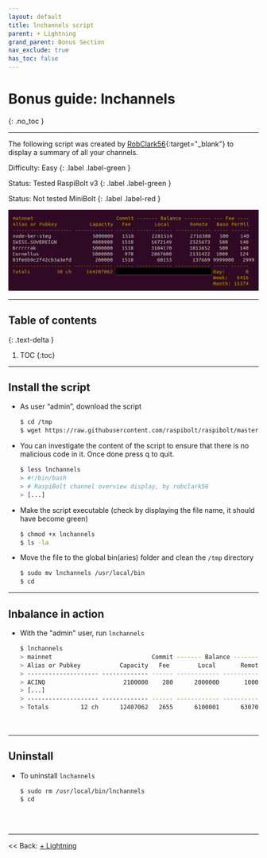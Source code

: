 ```yaml
---
layout: default
title: lnchannels script
parent: + Lightning
grand_parent: Bonus Section
nav_exclude: true
has_toc: false
---
```

<!-- markdownlint-disable MD014 MD022 MD025 MD033 MD040 -->

# Bonus guide: lnchannels

{: .no_toc }

---

The following script was created by [RobClark56](https://github.com/robclark56){:target="_blank"} to display a summary of all your channels.

Difficulty: Easy
{: .label .label-green }

Status: Tested RaspiBolt v3
{: .label .label-green }

Status: Not tested MiniBolt
{: .label .label-red }

![lnchannels](../../../images/script-lnchannels.png)

---

## Table of contents
{: .text-delta }

1. TOC
{:toc}

---

## Install the script

* As user “admin”, download the script

  ```sh
  $ cd /tmp
  $ wget https://raw.githubusercontent.com/raspibolt/raspibolt/master/resources/lnchannels
  ```
  
* You can investigate the content of the script to ensure that there is no malicious code in it. Once done press q to quit.
  
  ```sh
  $ less lnchannels
  > #!/bin/bash
  > # RaspiBolt channel overview display, by robclark56
  > [...]
  ```
  
* Make the script executable (check by displaying the file name, it should have become green)
  
  ```sh
  $ chmod +x lnchannels
  $ ls -la
  ```

* Move the file to the  global bin(aries) folder and clean the `/tmp` directory

  ```sh
  $ sudo mv lnchannels /usr/local/bin
  $ cd
  ```

---

## lnbalance in action

* With the "admin" user, run `lnchannels`

  ```sh
  $ lnchannels
  > mainnet                            Commit ------- Balance --------- --- Fee ----
  > Alias or Pubkey           Capacity   Fee        Local       Remote   Base PerMil
  > -------------------- ------------- ------ ------------ ------------ ----- ------
  > ACINQ                      2100000    280      2000000       100000  1000    100
  > [...]
  > -------------------- ------------- ------ ------------ ------------ ----- ------
  > Totals         12 ch      12407062   2655      6100001      6307061 Day:     123
                                                                       Week:     752
                                                                      Month:   20385
  ```

---

## Uninstall

* To uninstall `lnchannels`

  ```sh
  $ sudo rm /usr/local/bin/lnchannels
  $ cd
  ```

<br /><br />

---

<< Back: [+ Lightning](index.md)
